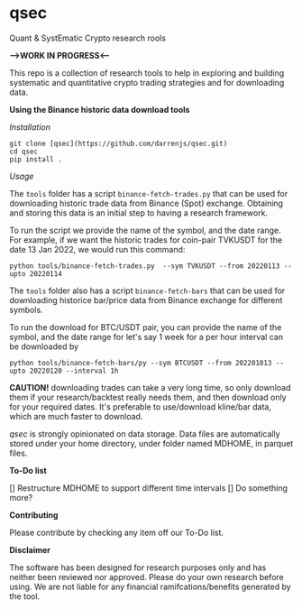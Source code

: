 # qsec
Quant &amp; SystEmatic Crypto research rools

**-->WORK IN PROGRESS<--**

This repo is a collection of research tools to help in exploring and building systematic and quantitative crypto trading strategies and for downloading data.

**Using the Binance historic data download tools**

*Installation*

```
git clone [qsec](https://github.com/darrenjs/qsec.git)
cd qsec
pip install .
```

*Usage*

The `tools` folder has a script  `binance-fetch-trades.py` that can be
used for downloading historic trade data from Binance (Spot) exchange.
Obtaining and storing this data is an initial step to having a research
framework.

To run the script we provide the name of the symbol, and the date range.
For example, if we want the historic trades for coin-pair TVKUSDT for the date 13 Jan 2022, we would run this command:

```
python tools/binance-fetch-trades.py  --sym TVKUSDT --from 20220113 --upto 20220114
```

The `tools` folder also has a script `binance-fetch-bars` that can be used
for downloading historice bar/price data from Binance exchange for different symbols.

To run the download for BTC/USDT pair, you can provide the name of the symbol, and the date range for let's say 1 week
for a per hour interval can be downloaded by

```
python tools/binance-fetch-bars/py --sym BTCUSDT --from 202201013 --upto 20220120 --interval 1h
```

**CAUTION!**  downloading trades can take a very long time, so only download them if your research/backtest really needs them, and then download only for your required dates.  It's preferable to use/download kline/bar data, which are much faster to download.

_qsec_ is strongly opinionated on data storage. Data files are automatically stored under your home directory, under folder named MDHOME, in parquet files.

**To-Do list**

[] Restructure MDHOME to support different time intervals
[] Do something more?

**Contributing**

Please contribute by checking any item off our To-Do list.

**Disclaimer**

The software has been designed for research purposes only and has neither been reviewed nor approved. Please do your own research before using. We are not liable for any financial ramifcations/benefits generated by the tool.

